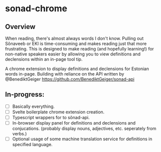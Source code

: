 # sonad-chrome

## Overview

When reading, there's almost always words I don't know. Pulling out Sõnaveeb or EKI is time-consuming and makes reading just that more frustrating. This is designed to make reading (and hopefully learning!) for non-native speakers easier by allowing you to view definitions and declensions within an in-page tool tip.

A chrome extension to display definitions and declensions for Estonian words in-page. Building with reliance on the API written by @BenediktGeiger https://github.com/BenediktGeiger/sonad-api


## In-progress:
- [ ] Basically everything.
- [ ] Svelte boilerplate chrome extension creation.
- [ ] Typescript wrappers for to sõnad-api.
- [ ] In-browser display panel for definitions and declensions and conjucations. (probably display nouns, adjectives, etc. seperately from verbs.)
- [ ] Optional usage of some machine translation service for definitions in specified language.
